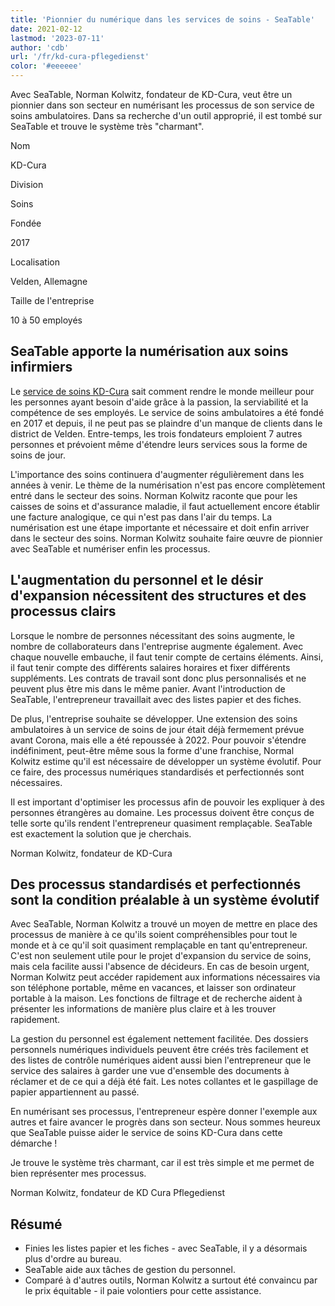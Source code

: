 ```yaml
---
title: 'Pionnier du numérique dans les services de soins - SeaTable'
date: 2021-02-12
lastmod: '2023-07-11'
author: 'cdb'
url: '/fr/kd-cura-pflegedienst'
color: '#eeeeee'
---
```


Avec SeaTable, Norman Kolwitz, fondateur de KD-Cura, veut être un pionnier dans son secteur en numérisant les processus de son service de soins ambulatoires. Dans sa recherche d'un outil approprié, il est tombé sur SeaTable et trouve le système très "charmant".

Nom

KD-Cura

Division

Soins

Fondée

2017

Localisation

Velden, Allemagne

Taille de l'entreprise

10 à 50 employés

## SeaTable apporte la numérisation aux soins infirmiers

Le [service de soins KD-Cura](https://www.kd-cura.de) sait comment rendre le monde meilleur pour les personnes ayant besoin d'aide grâce à la passion, la serviabilité et la compétence de ses employés. Le service de soins ambulatoires a été fondé en 2017 et depuis, il ne peut pas se plaindre d'un manque de clients dans le district de Velden. Entre-temps, les trois fondateurs emploient 7 autres personnes et prévoient même d'étendre leurs services sous la forme de soins de jour.

L'importance des soins continuera d'augmenter régulièrement dans les années à venir. Le thème de la numérisation n'est pas encore complètement entré dans le secteur des soins. Norman Kolwitz raconte que pour les caisses de soins et d'assurance maladie, il faut actuellement encore établir une facture analogique, ce qui n'est pas dans l'air du temps. La numérisation est une étape importante et nécessaire et doit enfin arriver dans le secteur des soins. Norman Kolwitz souhaite faire œuvre de pionnier avec SeaTable et numériser enfin les processus.

## L'augmentation du personnel et le désir d'expansion nécessitent des structures et des processus clairs

Lorsque le nombre de personnes nécessitant des soins augmente, le nombre de collaborateurs dans l'entreprise augmente également. Avec chaque nouvelle embauche, il faut tenir compte de certains éléments. Ainsi, il faut tenir compte des différents salaires horaires et fixer différents suppléments. Les contrats de travail sont donc plus personnalisés et ne peuvent plus être mis dans le même panier. Avant l'introduction de SeaTable, l'entrepreneur travaillait avec des listes papier et des fiches.

De plus, l'entreprise souhaite se développer. Une extension des soins ambulatoires à un service de soins de jour était déjà fermement prévue avant Corona, mais elle a été repoussée à 2022. Pour pouvoir s'étendre indéfiniment, peut-être même sous la forme d'une franchise, Normal Kolwitz estime qu'il est nécessaire de développer un système évolutif. Pour ce faire, des processus numériques standardisés et perfectionnés sont nécessaires.

Il est important d'optimiser les processus afin de pouvoir les expliquer à des personnes étrangères au domaine. Les processus doivent être conçus de telle sorte qu'ils rendent l'entrepreneur quasiment remplaçable. SeaTable est exactement la solution que je cherchais.

Norman Kolwitz, fondateur de KD-Cura

## Des processus standardisés et perfectionnés sont la condition préalable à un système évolutif

Avec SeaTable, Norman Kolwitz a trouvé un moyen de mettre en place des processus de manière à ce qu'ils soient compréhensibles pour tout le monde et à ce qu'il soit quasiment remplaçable en tant qu'entrepreneur. C'est non seulement utile pour le projet d'expansion du service de soins, mais cela facilite aussi l'absence de décideurs. En cas de besoin urgent, Norman Kolwitz peut accéder rapidement aux informations nécessaires via son téléphone portable, même en vacances, et laisser son ordinateur portable à la maison. Les fonctions de filtrage et de recherche aident à présenter les informations de manière plus claire et à les trouver rapidement.

La gestion du personnel est également nettement facilitée. Des dossiers personnels numériques individuels peuvent être créés très facilement et des listes de contrôle numériques aident aussi bien l'entrepreneur que le service des salaires à garder une vue d'ensemble des documents à réclamer et de ce qui a déjà été fait. Les notes collantes et le gaspillage de papier appartiennent au passé.

En numérisant ses processus, l'entrepreneur espère donner l'exemple aux autres et faire avancer le progrès dans son secteur. Nous sommes heureux que SeaTable puisse aider le service de soins KD-Cura dans cette démarche !

Je trouve le système très charmant, car il est très simple et me permet de bien représenter mes processus.

Norman Kolwitz, fondateur de KD Cura Pflegedienst

## Résumé

- Finies les listes papier et les fiches - avec SeaTable, il y a désormais plus d'ordre au bureau.
- SeaTable aide aux tâches de gestion du personnel.
- Comparé à d'autres outils, Norman Kolwitz a surtout été convaincu par le prix équitable - il paie volontiers pour cette assistance.

